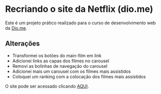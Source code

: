 # Recriando o site da Netflix (dio.me)
Este é um projeto prático realizado para o curso de desenvolvimento web da [Dio.me](https://www.dio.me).


## Alterações
- Transformei os botões do main-film em link
- Adicionei links as capas dos filmes no carousel 
- Removi as bolinhas de navegação do carousel 
- Adicionei mais um carousel com os filmes mais assistidos
- Coloquei um ranking com a colocação dos filmes mais assistidos

O site pode ser acessado clicando [AQUI]( https://dennisberg13100.github.io/recriando_netflix_dio/).
